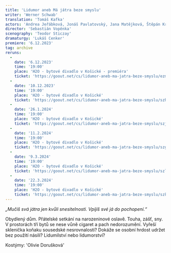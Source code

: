 ```yaml
---
title: 'Lidumor aneb Má játra beze smyslu'
writer: 'Werner Schwab'
translation: 'Tomáš Kafka'
actors: 'Andrea Jeřábková, Jonáš Pavlatovský, Jana Matějková, Štěpán Krafka, Rozálie Matulová'
director: 'Sebastián Vopěnka'
scenography: 'Teodor Sticzay'
dramaturgy: 'Lukáš Cenker'
premiere: '6.12.2023'
tag: archive
reruns:
  -
    date: '6.12.2023'
    time: '19:00'
    place: 'H2O - bytové divadlo v Košické - premiéra'
    ticket: 'https://goout.net/cs/lidumor-aneb-ma-jatra-beze-smyslu/ezmqsqh/'
  -
    date: '10.12.2023'
    time: '19:00'
    place: 'H2O - bytové divadlo v Košické'
    ticket: 'https://goout.net/cs/lidumor-aneb-ma-jatra-beze-smyslu/szhodtw/'
  -
    date: '26.1.2024'
    time: '19:00'
    place: 'H2O - bytové divadlo v Košické'
    ticket: 'https://goout.net/cs/lidumor-aneb-ma-jatra-beze-smyslu/szjodtw/'
  -
    date: '11.2.2024'
    time: '19:00'
    place: 'H2O - bytové divadlo v Košické'
    ticket: 'https://goout.net/cs/lidumor-aneb-ma-jatra-beze-smyslu/szgodtw/'
  -
    date: '9.3.2024'
    time: '19:00'
    place: 'H2O - bytové divadlo v Košické'
    ticket: 'https://goout.net/cs/lidumor-aneb-ma-jatra-beze-smyslu/szlodtw/'
  -
    date: '22.3.2024'
    time: '19:00'
    place: 'H2O - bytové divadlo v Košické'
    ticket: 'https://goout.net/cs/lidumor-aneb-ma-jatra-beze-smyslu/szkodtw/'
---
```


*„Mučíš svá játra jen kvůli snesitelnosti. Vpíjíš své já do pochopení.“*  

Obydlený dům. Přátelské setkání na narozeninové oslavě. Touha, zášť, sny. V prostorách tří bytů se nese vůně cigaret a pach nedorozumění. Vyřeší sklenička koňaku sousedské nesrovnalosti? Dokáže se osobní hrdost udržet bez použití násilí? Lidumilství nebo lidumorství?

Kostýmy: 'Olivie Dorušková'
